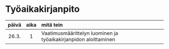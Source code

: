 # Työaikakirjanpito

| päivä | aika | mitä tein |
| :---: | :--: | :-------- |
| 26.3. | 1    | Vaatimusmäärittelyn luominen ja työaikakirjanpidon aloittaminen |
